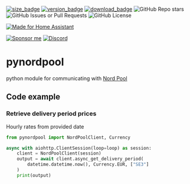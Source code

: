 [![size_badge](https://img.shields.io/github/repo-size/gjohansson-ST/pynordpool?style=for-the-badge&cacheSeconds=3600)](https://github.com/gjohansson-ST/pynordpool)
[![version_badge](https://img.shields.io/github/v/release/gjohansson-ST/pynordpool?label=Latest%20release&style=for-the-badge&cacheSeconds=3600)](https://github.com/gjohansson-ST/pynordpool/releases/latest)
[![download_badge](https://img.shields.io/pypi/dm/pynordpool?style=for-the-badge&cacheSeconds=3600)](https://github.com/gjohansson-ST/pynordpool/releases/latest)
![GitHub Repo stars](https://img.shields.io/github/stars/gjohansson-ST/pynordpool?style=for-the-badge&cacheSeconds=3600)
![GitHub Issues or Pull Requests](https://img.shields.io/github/issues/gjohansson-ST/pynordpool?style=for-the-badge&cacheSeconds=3600)
![GitHub License](https://img.shields.io/github/license/gjohansson-ST/pynordpool?style=for-the-badge&cacheSeconds=3600)

[![Made for Home Assistant](https://img.shields.io/badge/Made_for-Home%20Assistant-blue?style=for-the-badge&logo=homeassistant)](https://github.com/home-assistant)

[![Sponsor me](https://img.shields.io/badge/Sponsor-Me-blue?style=for-the-badge&logo=github)](https://github.com/sponsors/gjohansson-ST)
[![Discord](https://img.shields.io/discord/872446427664625664?style=for-the-badge&label=Discord&cacheSeconds=3600)](https://discord.gg/EG7cWFQMGW)

# pynordpool
python module for communicating with [Nord Pool](https://data.nordpoolgroup.com/auction/day-ahead/prices)

## Code example

### Retrieve delivery period prices

Hourly rates from provided date

```python
from pynordpool import NordPoolClient, Currency

async with aiohttp.ClientSession(loop=loop) as session:
    client = NordPoolClient(session)
    output = await client.async_get_delivery_period(
        datetime.datetime.now(), Currency.EUR, ["SE3"]
    )
    print(output)
```
